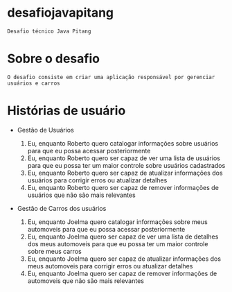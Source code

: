 # desafiojavapitang

	Desafio técnico Java Pitang

# Sobre o desafio

	O desafio consiste em criar uma aplicação responsável por gerenciar usuários e carros

# Histórias de usuário

* Gestão de Usuários

  1. Eu, enquanto Roberto quero catalogar informações sobre usuários para que eu possa acessar posteriormente
  2. Eu, enquanto Roberto quero ser capaz de ver uma lista de usuários para que eu possa ter um maior controle sobre usuários cadastrados
  3. Eu, enquanto Roberto quero ser capaz de atualizar informações dos usuários para corrigir erros ou atualizar detalhes 
  4. Eu, enquanto Roberto quero ser capaz de remover informações de usuários que não são mais relevantes 
     
* Gestão de Carros dos usuários
  
  1. Eu, enquanto Joelma quero catalogar informações sobre meus automoveis para que eu possa acessar posteriormente
  2. Eu, enquanto Joelma quero ser capaz de ver uma lista de detalhes dos meus automoveis para que eu possa ter um maior controle sobre meus carros
  3. Eu, enquanto Joelma quero ser capaz de atualizar informações dos meus automoveis para corrigir erros ou atualizar detalhes
  5. Eu, enquanto Joelma quero ser capaz de remover informações de automoveis que não são mais relevantes
